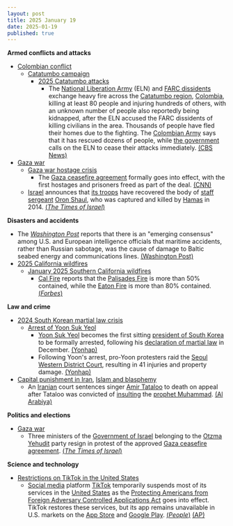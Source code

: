 ```yaml
---
layout: post
title: 2025 January 19
date: 2025-01-19
published: true
---
```



**Armed conflicts and attacks**

* [Colombian conflict](https://en.wikipedia.org/wiki/Colombian_conflict "Colombian conflict")
  + [Catatumbo campaign](https://en.wikipedia.org/wiki/Catatumbo_campaign "Catatumbo campaign")
    - [2025 Catatumbo attacks](https://en.wikipedia.org/wiki/2025_Catatumbo_attacks "2025 Catatumbo attacks")
      * The [National Liberation Army](https://en.wikipedia.org/wiki/National_Liberation_Army_%28Colombia%29 "National Liberation Army (Colombia)") (ELN) and [FARC dissidents](https://en.wikipedia.org/wiki/FARC_dissidents "FARC dissidents") exchange heavy fire across the [Catatumbo region](https://en.wikipedia.org/wiki/Catatumbo_region "Catatumbo region"), [Colombia](https://en.wikipedia.org/wiki/Colombia "Colombia"), killing at least 80 people and injuring hundreds of others, with an unknown number of people also reportedly being kidnapped, after the ELN accused the FARC dissidents of killing civilians in the area. Thousands of people have fled their homes due to the fighting. The [Colombian Army](https://en.wikipedia.org/wiki/National_Army_of_Colombia "National Army of Colombia") says that it has rescued dozens of people, while [the government](https://en.wikipedia.org/wiki/Government_of_Colombia "Government of Colombia") calls on the ELN to cease their attacks immediately. [(CBS News)](https://www.cbsnews.com/news/kidnapped-colombia-peace-talks-fail-rebel-national-liberation-army/)
* [Gaza war](https://en.wikipedia.org/wiki/Gaza_war "Gaza war")
  + [Gaza war hostage crisis](https://en.wikipedia.org/wiki/Gaza_war_hostage_crisis "Gaza war hostage crisis")
    - The [Gaza ceasefire agreement](https://en.wikipedia.org/wiki/2025_Gaza_war_ceasefire "2025 Gaza war ceasefire") formally goes into effect, with the first hostages and prisoners freed as part of the deal. [(CNN)](https://edition.cnn.com/world/live-news/israel-hamas-ceasefire-war-palestine-01-19-25/index.html)
  + [Israel](https://en.wikipedia.org/wiki/Israel "Israel") announces that [its troops](https://en.wikipedia.org/wiki/Israel_Defense_Forces "Israel Defense Forces") have recovered the body of [staff sergeant](https://en.wikipedia.org/wiki/Staff_sergeant "Staff sergeant") [Oron Shaul](https://en.wikipedia.org/wiki/Deaths_and_ransoming_of_Oron_Shaul_and_Hadar_Goldin#Oron_Shaul "Deaths and ransoming of Oron Shaul and Hadar Goldin"), who was captured and killed by [Hamas](https://en.wikipedia.org/wiki/Hamas "Hamas") in 2014. [(*The Times of Israel*)](https://www.timesofisrael.com/liveblog_entry/body-of-oron-shaul-killed-and-captured-by-hamas-in-2014-recovered-from-gaza/)

**Disasters and accidents**

* The *[Washington Post](https://en.wikipedia.org/wiki/Washington_Post "Washington Post")* reports that there is an "emerging consensus" among U.S. and European intelligence officials that maritime accidents, rather than Russian sabotage, was the cause of damage to Baltic seabed energy and communications lines. [(Washington Post)](https://www.washingtonpost.com/world/2025/01/19/russia-baltic-undersea-cables-accidents-sabotage/)
* [2025 California wildfires](https://en.wikipedia.org/wiki/2025_California_wildfires "2025 California wildfires")
  + [January 2025 Southern California wildfires](https://en.wikipedia.org/wiki/January_2025_Southern_California_wildfires "January 2025 Southern California wildfires")
    - [Cal Fire](https://en.wikipedia.org/wiki/California_Department_of_Forestry_and_Fire_Protection "California Department of Forestry and Fire Protection") reports that the [Palisades Fire](https://en.wikipedia.org/wiki/Palisades_Fire "Palisades Fire") is more than 50% contained, while the [Eaton Fire](https://en.wikipedia.org/wiki/Eaton_Fire "Eaton Fire") is more than 80% contained. [(*Forbes*)](https://www.forbes.com/sites/antoniopequenoiv/2025/01/19/california-wildfire-updates-palisades-fire-finally-over-50-contained/)

**Law and crime**

* [2024 South Korean martial law crisis](https://en.wikipedia.org/wiki/2024_South_Korean_martial_law_crisis "2024 South Korean martial law crisis")
  + [Arrest of Yoon Suk Yeol](https://en.wikipedia.org/wiki/Arrest_of_Yoon_Suk_Yeol "Arrest of Yoon Suk Yeol")
    - [Yoon Suk Yeol](https://en.wikipedia.org/wiki/Yoon_Suk_Yeol "Yoon Suk Yeol") becomes the first sitting [president of South Korea](https://en.wikipedia.org/wiki/President_of_South_Korea "President of South Korea") to be formally arrested, following his [declaration of martial law](https://en.wikipedia.org/wiki/2024_South_Korean_martial_law_crisis "2024 South Korean martial law crisis") in December. [(Yonhap)](https://www.yna.co.kr/view/AKR20250118038600004?section=society/all)
    - Following Yoon's arrest, pro-Yoon protesters raid the [Seoul](https://en.wikipedia.org/wiki/Seoul "Seoul") [Western District Court](https://en.wikipedia.org/wiki/Judiciary_of_South_Korea "Judiciary of South Korea"), resulting in 41 injuries and property damage. [(Yonhap)](https://www.yna.co.kr/view/AKR20250119008151004)
* [Capital punishment in Iran](https://en.wikipedia.org/wiki/Capital_punishment_in_Iran "Capital punishment in Iran"), [Islam and blasphemy](https://en.wikipedia.org/wiki/Islam_and_blasphemy "Islam and blasphemy")
  + An [Iranian](https://en.wikipedia.org/wiki/Iran "Iran") court sentences singer [Amir Tataloo](https://en.wikipedia.org/wiki/Amir_Tataloo "Amir Tataloo") to death on appeal after Tataloo was convicted of [insulting](https://en.wikipedia.org/wiki/Criticism_of_Muhammad "Criticism of Muhammad") the [prophet Muhammad](https://en.wikipedia.org/wiki/Prophet_Muhammad "Prophet Muhammad"). [(Al Arabiya)](https://english.alarabiya.net/News/middle-east/2025/01/19/iran-court-sentences-pop-singer-tataloo-to-death)

**Politics and elections**

* [Gaza war](https://en.wikipedia.org/wiki/Gaza_war "Gaza war")
  + Three ministers of the [Government of Israel](https://en.wikipedia.org/wiki/Government_of_Israel "Government of Israel") belonging to the [Otzma Yehudit](https://en.wikipedia.org/wiki/Otzma_Yehudit "Otzma Yehudit") party resign in protest of the approved [Gaza ceasefire agreement](https://en.wikipedia.org/wiki/2025_Gaza_war_ceasefire "2025 Gaza war ceasefire"). [(*The Times of Israel*)](https://www.timesofisrael.com/otzma-yehudit-exits-coalition-over-gaza-deal-blasting-it-as-victory-for-terrorism/)

**Science and technology**

* [Restrictions on TikTok in the United States](https://en.wikipedia.org/wiki/Restrictions_on_TikTok_in_the_United_States "Restrictions on TikTok in the United States")
  + [Social media](https://en.wikipedia.org/wiki/Social_media "Social media") platform [TikTok](https://en.wikipedia.org/wiki/TikTok "TikTok") temporarily suspends most of its services in the [United States](https://en.wikipedia.org/wiki/United_States "United States") as the [Protecting Americans from Foreign Adversary Controlled Applications Act](https://en.wikipedia.org/wiki/Protecting_Americans_from_Foreign_Adversary_Controlled_Applications_Act "Protecting Americans from Foreign Adversary Controlled Applications Act") goes into effect. TikTok restores these services, but its app remains unavailable in U.S. markets on the [App Store](https://en.wikipedia.org/wiki/App_Store_%28Apple%29 "App Store (Apple)") and [Google Play](https://en.wikipedia.org/wiki/Google_Play "Google Play"). [(*People*)](https://people.com/tiktok-working-to-restore-service-in-us-less-than-24-hours-after-ban-8777120) [(AP)](https://apnews.com/article/tiktok-ban-trump-biden-china-bdc79b7ce741a81761f67ea56d410103)
